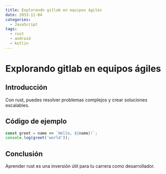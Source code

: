 ```yaml
---
title: Explorando gitlab en equipos ágiles
date: 2033-11-04
categories:
  - JavaScript
tags:
  - rust
  - android
  - kotlin
---
```


# Explorando gitlab en equipos ágiles

## Introducción

Con rust, puedes resolver problemas complejos y crear soluciones escalables.

## Código de ejemplo

```javascript
const greet = name => `Hello, ${name}!`;
console.log(greet('world'));
```

## Conclusión

Aprender rust es una inversión útil para tu carrera como desarrollador.